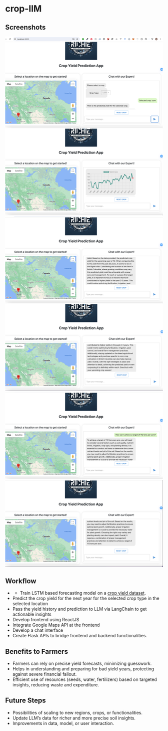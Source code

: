 # crop-llM

## Screenshots
![Screenshot 1](https://github.com/richiectr360/crop-llM/blob/main/photos/1.png?raw=true)
![Screenshot 2](https://github.com/richiectr360/crop-llM/blob/main/photos/2.png?raw=true)
![Screenshot 3](https://github.com/richiectr360/crop-llM/blob/main/photos/3.png?raw=true)
![Screenshot 4](https://github.com/richiectr360/crop-llM/blob/main/photos/4.png?raw=true)
![Screenshot 5](https://github.com/richiectr360/crop-llM/blob/main/photos/5.png?raw=true)
![Screenshot 6](https://github.com/richiectr360/crop-llM/blob/main/photos/6.png?raw=true)

## Workflow
- - Train LSTM based forecasting model on a [crop yield dataset](https://open.canada.ca/data/en/dataset/754a5961-0d27-406c-b5e3-224b6e494e9e/resource/a97f11b2-31f3-469d-a8da-49f0db0a0146).
- Predict the crop yield for the next year for the selected crop type in the selected location
- Pass the yield history and prediction to LLM via LangChain to get actionable insights
- Develop frontend using ReactJS
- Integrate Google Maps API at the frontend
- Develop a chat interface
- Create Flask APIs to bridge frontend and backend functionalities.

## Benefits to Farmers
- Farmers can rely on precise yield forecasts, minimizing guesswork.
- Helps in understanding and preparing for bad yield years, protecting against severe financial fallout.
- Efficient use of resources (seeds, water, fertilizers) based on targeted insights, reducing waste and expenditure.

## Future Steps
- Possibilities of scaling to new regions, crops, or functionalities.
- Update LLM’s data for richer and more precise soil insights.
- Improvements in data, model, or user interaction.
